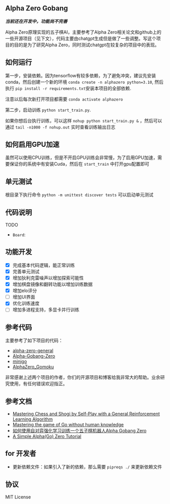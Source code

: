 ## Alpha Zero Gobang

***当前还在开发中，功能尚不完善***

Alpha Zero原理实现的五子棋AI，主要参考了Alpha Zero相关论文和github上的一些开源项目（见下文），代码主要由chatgpt生成但是做了一些调整。写这个项目的目的是为了研究Alpha Zero，同时测试chatgpt在较复杂的项目中的表现。

## 如何运行

第一步，安装依赖。因为tensorflow有较多依赖，为了避免冲突，建议先安装conda，然后创建一个新的环境 `conda create -n alphazero python=3.10`, 然后执行 `pip install -r requirements.txt`安装本项目的全部依赖.

注意以后每次新打开项目都需要 `conda activate alphazero` 

第二步，启动训练 `python start_train.py`.

如果你想后台执行训练，可以这样 `nohup python start_train.py &` ，然后可以通过 `tail -n1000 -f nohup.out` 实时查看训练输出日志

## 如何启用GPU加速

虽然可以使用CPU训练，但是不开启GPU训练会非常慢，为了启用GPU加速，需要保证你的系统中有安装Cuda，然后在 `start_train` 中打开gpu配置即可

## 单元测试

根目录下执行命令 `python -m unittest discover tests` 可以启动单元测试

## 代码说明

TODO

- `Board`: 

## 功能开发
- [x] 完成基本代码逻辑，能正常训练
- [x] 完善单元测试
- [x] 增加狄利克雷噪声以增加探索可能性
- [x] 增加棋盘镜像和翻转功能以增加训练数据
- [x] 增加elo评分
- [ ] 增加UI界面
- [X] 优化训练速度
- [ ] 增加多进程支持，多显卡并行训练

## 参考代码

主要参考了如下项目的代码：
- [alpha-zero-general](https://github.com/suragnair/alpha-zero-general)
- [Alpha-Gobang-Zero](https://github.com/zhiyiYo/Alpha-Gobang-Zero)
- [minigo](https://github.com/tensorflow/minigo/blob/master/mcts.py)
- [AlphaZero_Gomoku](https://github.com/junxiaosong/AlphaZero_Gomoku/tree/master)

非常感谢上述两个项目的作者，你们的开源项目和博客给我非常大的帮助。业余研究使用，有任何错误欢迎指正。

## 参考文档
- [Mastering Chess and Shogi by Self-Play with a General Reinforcement Learning Algorithm](https://arxiv.org/pdf/1712.01815.pdf)
- [Mastering the game of Go without human knowledge](https://www.nature.com/articles/nature24270.epdf?author_access_token=VJXbVjaSHxFoctQQ4p2k4tRgN0jAjWel9jnR3ZoTv0PVW4gB86EEpGqTRDtpIz-2rmo8-KG06gqVobU5NSCFeHILHcVFUeMsbvwS-lxjqQGg98faovwjxeTUgZAUMnRQ)
- [如何使用自对弈强化学习训练一个五子棋机器人Alpha Gobang Zero](https://www.cnblogs.com/zhiyiYo/p/14683450.html)
- [A Simple Alpha(Go) Zero Tutorial](http://web.stanford.edu/~surag/posts/alphazero.html)

## for 开发者

- 更新依赖文件：如果引入了新的依赖，那么需要 `pipreqs ./` 来更新依赖文件

## 协议

MIT License
